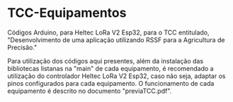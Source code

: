 # TCC-Equipamentos
Códigos Arduino, para Heltec LoRa V2 Esp32, para o TCC entitulado, "Desenvolvimento de uma aplicação utilizando RSSF para a Agricultura de Precisão." 


Para utilização dos códigos aqui presentes, além da instalação das bibliotecas listanas na "main" de cada equipamento, é recomendado a utilização do controlador Heltec LoRa V2 Esp32, caso não seja, adaptar os pinos configurados para cada equipamento. O funcionamento de cada equipamento é descrito no documento "previaTCC.pdf". 
